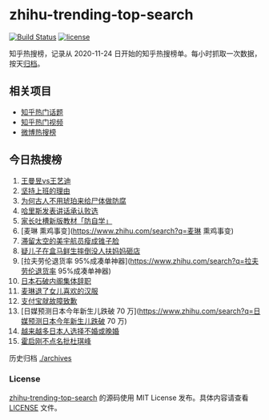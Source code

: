 # zhihu-trending-top-search

[![Build Status](https://github.com/justjavac/zhihu-trending-top-search/workflows/ci/badge.svg?branch=main)](https://github.com/justjavac/zhihu-trending-top-search/actions)
[![license](https://img.shields.io/github/license/justjavac/zhihu-trending-top-search)](https://github.com/justjavac/zhihu-trending-top-search/blob/main/LICENSE)

知乎热搜榜，记录从 2020-11-24
日开始的知乎热搜榜单。每小时抓取一次数据，按天[归档](./archives)。

## 相关项目

- [知乎热门话题](https://github.com/justjavac/zhihu-trending-hot-questions)
- [知乎热门视频](https://github.com/justjavac/zhihu-trending-hot-video)
- [微博热搜榜](https://github.com/justjavac/weibo-trending-hot-search)

## 今日热搜榜

<!-- BEGIN -->
<!-- 最后更新时间 Wed Nov 13 2024 14:16:32 GMT+0800 (China Standard Time) -->

1. [王曼昱vs王艺迪](https://www.zhihu.com/search?q=王曼昱vs王艺迪)
1. [坚持上班的理由](https://www.zhihu.com/search?q=坚持上班的理由)
1. [为何古人不用琥珀来给尸体做防腐](https://www.zhihu.com/search?q=为何古人不用琥珀来给尸体做防腐)
1. [哈里斯发表讲话承认败选](https://www.zhihu.com/search?q=哈里斯发表讲话承认败选)
1. [家长吐槽新版教材「防自学」](https://www.zhihu.com/search?q=家长吐槽新版教材「防自学」)
1. [麦琳 熏鸡事变](https://www.zhihu.com/search?q=麦琳 熏鸡事变)
1. [滞留太空的美宇航员瘦成锥子脸](https://www.zhihu.com/search?q=滞留太空的美宇航员瘦成锥子脸)
1. [疑儿子在盒马鲜生摔倒没人扶妈妈砸店](https://www.zhihu.com/search?q=疑儿子在盒马鲜生摔倒没人扶妈妈砸店)
1. [拉夫劳伦退货率 95%成凑单神器](https://www.zhihu.com/search?q=拉夫劳伦退货率
   95%成凑单神器)
1. [日本石破内阁集体辞职](https://www.zhihu.com/search?q=日本石破内阁集体辞职)
1. [麦琳退了女儿喜欢的汉服](https://www.zhihu.com/search?q=麦琳退了女儿喜欢的汉服)
1. [支付宝就故障致歉](https://www.zhihu.com/search?q=支付宝就故障致歉)
1. [日媒预测日本今年新生儿跌破 70
   万](https://www.zhihu.com/search?q=日媒预测日本今年新生儿跌破 70 万)
1. [越来越多日本人选择不婚或晚婚](https://www.zhihu.com/search?q=越来越多日本人选择不婚或晚婚)
1. [霍启刚不点名批杜琪峰](https://www.zhihu.com/search?q=霍启刚不点名批杜琪峰)

<!-- END -->

历史归档 [./archives](./archives)

### License

[zhihu-trending-top-search](https://github.com/justjavac/zhihu-trending-top-search)
的源码使用 MIT License 发布。具体内容请查看 [LICENSE](./LICENSE) 文件。
